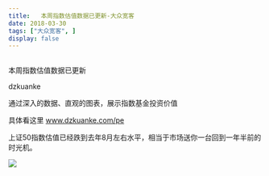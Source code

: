 ```yaml
---
title:   本周指数估值数据已更新-大众宽客
date: 2018-03-30
tags: ["大众宽客", ]
display: false
---
```



## 



本周指数估值数据已更新




dzkuanke




通过深入的数据、直观的图表，展示指数基金投资价值


具体看这里 www.dzkuanke.com/pe



上证50指数估值已经跌到去年8月左右水平，相当于市场送你一台回到一年半前的时光机。



<img class="" data-ratio="0.5952045133991537" src="https://mmbiz.qpic.cn/mmbiz_png/PKw3FQPmhIhkt2QocmuiblaWJtr2LreBapNLrt0EQU5ycqGMgeDicVPXUl2Q7XQYhw1Y14Veicaf72hQELDTxGEbA/640?wx_fmt=png" data-type="png" data-w="709">